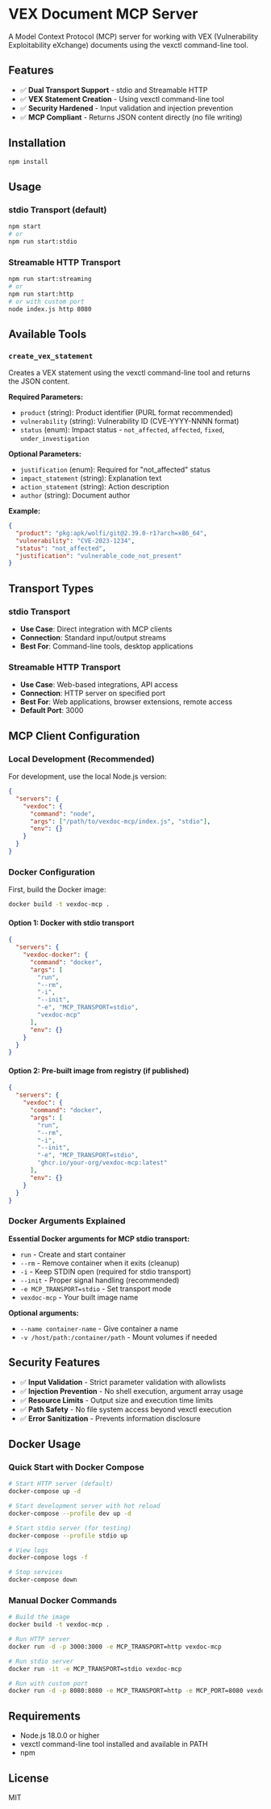 # VEX Document MCP Server

A Model Context Protocol (MCP) server for working with VEX (Vulnerability Exploitability eXchange) documents using the vexctl command-line tool.

## Features

- ✅ **Dual Transport Support** - stdio and Streamable HTTP
- ✅ **VEX Statement Creation** - Using vexctl command-line tool
- ✅ **Security Hardened** - Input validation and injection prevention
- ✅ **MCP Compliant** - Returns JSON content directly (no file writing)

## Installation

```bash
npm install
```

## Usage

### stdio Transport (default)
```bash
npm start
# or
npm run start:stdio
```

### Streamable HTTP Transport
```bash
npm run start:streaming
# or 
npm run start:http
# or with custom port
node index.js http 8080
```

## Available Tools

### `create_vex_statement`
Creates a VEX statement using the vexctl command-line tool and returns the JSON content.

**Required Parameters:**
- `product` (string): Product identifier (PURL format recommended)
- `vulnerability` (string): Vulnerability ID (CVE-YYYY-NNNN format)
- `status` (enum): Impact status - `not_affected`, `affected`, `fixed`, `under_investigation`

**Optional Parameters:**
- `justification` (enum): Required for "not_affected" status
- `impact_statement` (string): Explanation text
- `action_statement` (string): Action description  
- `author` (string): Document author

**Example:**
```json
{
  "product": "pkg:apk/wolfi/git@2.39.0-r1?arch=x86_64",
  "vulnerability": "CVE-2023-1234", 
  "status": "not_affected",
  "justification": "vulnerable_code_not_present"
}
```

## Transport Types

### stdio Transport
- **Use Case**: Direct integration with MCP clients
- **Connection**: Standard input/output streams
- **Best For**: Command-line tools, desktop applications

### Streamable HTTP Transport  
- **Use Case**: Web-based integrations, API access
- **Connection**: HTTP server on specified port
- **Best For**: Web applications, browser extensions, remote access
- **Default Port**: 3000

## MCP Client Configuration

### Local Development (Recommended)
For development, use the local Node.js version:
```json
{
  "servers": {
    "vexdoc": {
      "command": "node",
      "args": ["/path/to/vexdoc-mcp/index.js", "stdio"],
      "env": {}
    }
  }
}
```

### Docker Configuration

First, build the Docker image:
```bash
docker build -t vexdoc-mcp .
```

#### Option 1: Docker with stdio transport
```json
{
  "servers": {
    "vexdoc-docker": {
      "command": "docker",
      "args": [
        "run", 
        "--rm", 
        "-i",
        "--init",
        "-e", "MCP_TRANSPORT=stdio",
        "vexdoc-mcp"
      ],
      "env": {}
    }
  }
}
```

#### Option 2: Pre-built image from registry (if published)
```json
{
  "servers": {
    "vexdoc": {
      "command": "docker",
      "args": [
        "run", 
        "--rm", 
        "-i",
        "--init",
        "-e", "MCP_TRANSPORT=stdio",
        "ghcr.io/your-org/vexdoc-mcp:latest"
      ],
      "env": {}
    }
  }
}
```

### Docker Arguments Explained

**Essential Docker arguments for MCP stdio transport:**
- `run` - Create and start container
- `--rm` - Remove container when it exits (cleanup)
- `-i` - Keep STDIN open (required for stdio transport)
- `--init` - Proper signal handling (recommended)
- `-e MCP_TRANSPORT=stdio` - Set transport mode
- `vexdoc-mcp` - Your built image name

**Optional arguments:**
- `--name container-name` - Give container a name
- `-v /host/path:/container/path` - Mount volumes if needed

## Security Features

- ✅ **Input Validation** - Strict parameter validation with allowlists
- ✅ **Injection Prevention** - No shell execution, argument array usage
- ✅ **Resource Limits** - Output size and execution time limits
- ✅ **Path Safety** - No file system access beyond vexctl execution
- ✅ **Error Sanitization** - Prevents information disclosure

## Docker Usage

### Quick Start with Docker Compose

```bash
# Start HTTP server (default)
docker-compose up -d

# Start development server with hot reload
docker-compose --profile dev up -d

# Start stdio server (for testing)
docker-compose --profile stdio up

# View logs
docker-compose logs -f

# Stop services
docker-compose down
```

### Manual Docker Commands

```bash
# Build the image
docker build -t vexdoc-mcp .

# Run HTTP server
docker run -d -p 3000:3000 -e MCP_TRANSPORT=http vexdoc-mcp

# Run stdio server
docker run -it -e MCP_TRANSPORT=stdio vexdoc-mcp

# Run with custom port
docker run -d -p 8080:8080 -e MCP_TRANSPORT=http -e MCP_PORT=8080 vexdoc-mcp
```

## Requirements

- Node.js 18.0.0 or higher
- vexctl command-line tool installed and available in PATH
- npm

## License

MIT
